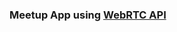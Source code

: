 <h3> Meetup App using <a href="https://developer.mozilla.org/en-US/docs/Web/API/WebRTC_API">WebRTC API</a></h3>
